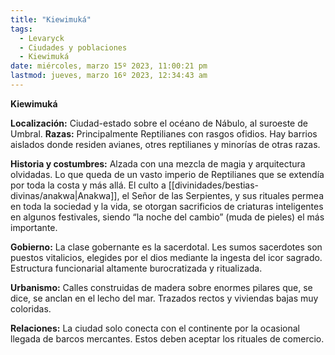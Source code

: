 ```yaml
---
title: "Kiewimuká"
tags:
  - Levaryck
  - Ciudades y poblaciones
  - Kiewimuká
date: miércoles, marzo 15º 2023, 11:00:21 pm
lastmod: jueves, marzo 16º 2023, 12:34:43 am
---
```


**Kiewimuká**

**Localización:** Ciudad-estado sobre el océano de Nábulo, al suroeste de Umbral. **Razas:** Principalmente Reptilianes con rasgos ofidios. Hay barrios aislados donde residen avianes, otres reptilianes y minorías de otras razas.

**Historia y costumbres:** Alzada con una mezcla de magia y arquitectura olvidadas. Lo que queda de un vasto imperio de Reptilianes que se extendía por toda la costa y más allá. El culto a [[divinidades/bestias-divinas/anakwa|Anakwa]], el Señor de las Serpientes, y sus rituales permea en toda la sociedad y la vida, se otorgan sacrificios de criaturas inteligentes en algunos festivales, siendo “la noche del cambio” (muda de pieles) el más importante.

**Gobierno:** La clase gobernante es la sacerdotal. Les sumos sacerdotes son puestos vitalicios, elegides por el dios mediante la ingesta del icor sagrado. Estructura funcionarial altamente burocratizada y ritualizada.

**Urbanismo:** Calles construidas de madera sobre enormes pilares que, se dice, se anclan en el lecho del mar. Trazados rectos y viviendas bajas muy coloridas.

**Relaciones:** La ciudad solo conecta con el continente por la ocasional llegada de barcos mercantes. Estos deben aceptar los rituales de comercio.